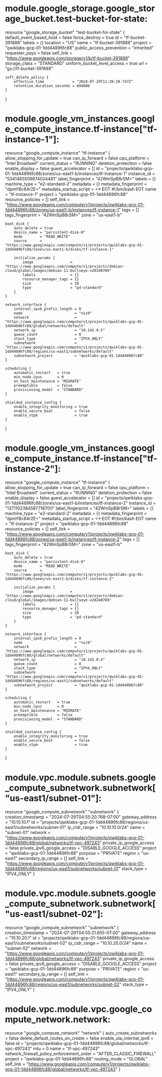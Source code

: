 # module.google_storage.google_storage_bucket.test-bucket-for-state:
resource "google_storage_bucket" "test-bucket-for-state" {
    default_event_based_hold    = false
    force_destroy               = true
    id                          = "tf-bucket-391888"
    labels                      = {}
    location                    = "US"
    name                        = "tf-bucket-391888"
    project                     = "qwiklabs-gcp-01-1dd44896fc88"
    public_access_prevention    = "inherited"
    requester_pays              = false
    self_link                   = "https://www.googleapis.com/storage/v1/b/tf-bucket-391888"
    storage_class               = "STANDARD"
    uniform_bucket_level_access = true
    url                         = "gs://tf-bucket-391888"

    soft_delete_policy {
        effective_time             = "2024-07-29T11:38:20.747Z"
        retention_duration_seconds = 604800
    }
}
# module.google_vm_instances.google_compute_instance.tf-instance["tf-instance-1"]:
resource "google_compute_instance" "tf-instance" {
    allow_stopping_for_update = true
    can_ip_forward            = false
    cpu_platform              = "Intel Broadwell"
    current_status            = "RUNNING"
    deletion_protection       = false
    enable_display            = false
    guest_accelerator         = []
    id                        = "projects/qwiklabs-gcp-01-1dd44896fc88/zones/us-east1-b/instances/tf-instance-1"
    instance_id               = "5341465509874024481"
    label_fingerprint         = "42WmSpB8rSM="
    labels                    = {}
    machine_type              = "e2-standard-2"
    metadata                  = {}
    metadata_fingerprint      = "dpmYBc84r2E="
    metadata_startup_script   = <<-EOT
        #!/bin/bash
    EOT
    name                      = "tf-instance-1"
    project                   = "qwiklabs-gcp-01-1dd44896fc88"
    resource_policies         = []
    self_link                 = "https://www.googleapis.com/compute/v1/projects/qwiklabs-gcp-01-1dd44896fc88/zones/us-east1-b/instances/tf-instance-1"
    tags                      = []
    tags_fingerprint          = "42WmSpB8rSM="
    zone                      = "us-east1-b"

    boot_disk {
        auto_delete = true
        device_name = "persistent-disk-0"
        mode        = "READ_WRITE"
        source      = "https://www.googleapis.com/compute/v1/projects/qwiklabs-gcp-01-1dd44896fc88/zones/us-east1-b/disks/tf-instance-1"

        initialize_params {
            image                 = "https://www.googleapis.com/compute/v1/projects/debian-cloud/global/images/debian-11-bullseye-v20240709"
            labels                = {}
            resource_manager_tags = {}
            size                  = 10
            type                  = "pd-standard"
        }
    }

    network_interface {
        internal_ipv6_prefix_length = 0
        name                        = "nic0"
        network                     = "https://www.googleapis.com/compute/v1/projects/qwiklabs-gcp-01-1dd44896fc88/global/networks/default"
        network_ip                  = "10.142.0.5"
        queue_count                 = 0
        stack_type                  = "IPV4_ONLY"
        subnetwork                  = "https://www.googleapis.com/compute/v1/projects/qwiklabs-gcp-01-1dd44896fc88/regions/us-east1/subnetworks/default"
        subnetwork_project          = "qwiklabs-gcp-01-1dd44896fc88"
    }

    scheduling {
        automatic_restart   = true
        min_node_cpus       = 0
        on_host_maintenance = "MIGRATE"
        preemptible         = false
        provisioning_model  = "STANDARD"
    }

    shielded_instance_config {
        enable_integrity_monitoring = true
        enable_secure_boot          = false
        enable_vtpm                 = true
    }
}

# module.google_vm_instances.google_compute_instance.tf-instance["tf-instance-2"]:
resource "google_compute_instance" "tf-instance" {
    allow_stopping_for_update = true
    can_ip_forward            = false
    cpu_platform              = "Intel Broadwell"
    current_status            = "RUNNING"
    deletion_protection       = false
    enable_display            = false
    guest_accelerator         = []
    id                        = "projects/qwiklabs-gcp-01-1dd44896fc88/zones/us-east1-b/instances/tf-instance-2"
    instance_id               = "1371102384587718700"
    label_fingerprint         = "42WmSpB8rSM="
    labels                    = {}
    machine_type              = "e2-standard-2"
    metadata                  = {}
    metadata_fingerprint      = "dpmYBc84r2E="
    metadata_startup_script   = <<-EOT
        #!/bin/bash
    EOT
    name                      = "tf-instance-2"
    project                   = "qwiklabs-gcp-01-1dd44896fc88"
    resource_policies         = []
    self_link                 = "https://www.googleapis.com/compute/v1/projects/qwiklabs-gcp-01-1dd44896fc88/zones/us-east1-b/instances/tf-instance-2"
    tags                      = []
    tags_fingerprint          = "42WmSpB8rSM="
    zone                      = "us-east1-b"

    boot_disk {
        auto_delete = true
        device_name = "persistent-disk-0"
        mode        = "READ_WRITE"
        source      = "https://www.googleapis.com/compute/v1/projects/qwiklabs-gcp-01-1dd44896fc88/zones/us-east1-b/disks/tf-instance-2"

        initialize_params {
            image                 = "https://www.googleapis.com/compute/v1/projects/debian-cloud/global/images/debian-11-bullseye-v20240709"
            labels                = {}
            resource_manager_tags = {}
            size                  = 10
            type                  = "pd-standard"
        }
    }

    network_interface {
        internal_ipv6_prefix_length = 0
        name                        = "nic0"
        network                     = "https://www.googleapis.com/compute/v1/projects/qwiklabs-gcp-01-1dd44896fc88/global/networks/default"
        network_ip                  = "10.142.0.4"
        queue_count                 = 0
        stack_type                  = "IPV4_ONLY"
        subnetwork                  = "https://www.googleapis.com/compute/v1/projects/qwiklabs-gcp-01-1dd44896fc88/regions/us-east1/subnetworks/default"
        subnetwork_project          = "qwiklabs-gcp-01-1dd44896fc88"
    }

    scheduling {
        automatic_restart   = true
        min_node_cpus       = 0
        on_host_maintenance = "MIGRATE"
        preemptible         = false
        provisioning_model  = "STANDARD"
    }

    shielded_instance_config {
        enable_integrity_monitoring = true
        enable_secure_boot          = false
        enable_vtpm                 = true
    }
}
# module.vpc.module.subnets.google_compute_subnetwork.subnetwork["us-east1/subnet-01"]:
resource "google_compute_subnetwork" "subnetwork" {
    creation_timestamp         = "2024-07-29T04:55:20.768-07:00"
    gateway_address            = "10.10.10.1"
    id                         = "projects/qwiklabs-gcp-01-1dd44896fc88/regions/us-east1/subnetworks/subnet-01"
    ip_cidr_range              = "10.10.10.0/24"
    name                       = "subnet-01"
    network                    = "https://www.googleapis.com/compute/v1/projects/qwiklabs-gcp-01-1dd44896fc88/global/networks/tf-vpc-497243"
    private_ip_google_access   = false
    private_ipv6_google_access = "DISABLE_GOOGLE_ACCESS"
    project                    = "qwiklabs-gcp-01-1dd44896fc88"
    purpose                    = "PRIVATE"
    region                     = "us-east1"
    secondary_ip_range         = []
    self_link                  = "https://www.googleapis.com/compute/v1/projects/qwiklabs-gcp-01-1dd44896fc88/regions/us-east1/subnetworks/subnet-01"
    stack_type                 = "IPV4_ONLY"
}

# module.vpc.module.subnets.google_compute_subnetwork.subnetwork["us-east1/subnet-02"]:
resource "google_compute_subnetwork" "subnetwork" {
    creation_timestamp         = "2024-07-29T04:55:21.655-07:00"
    gateway_address            = "10.10.20.1"
    id                         = "projects/qwiklabs-gcp-01-1dd44896fc88/regions/us-east1/subnetworks/subnet-02"
    ip_cidr_range              = "10.10.20.0/24"
    name                       = "subnet-02"
    network                    = "https://www.googleapis.com/compute/v1/projects/qwiklabs-gcp-01-1dd44896fc88/global/networks/tf-vpc-497243"
    private_ip_google_access   = false
    private_ipv6_google_access = "DISABLE_GOOGLE_ACCESS"
    project                    = "qwiklabs-gcp-01-1dd44896fc88"
    purpose                    = "PRIVATE"
    region                     = "us-east1"
    secondary_ip_range         = []
    self_link                  = "https://www.googleapis.com/compute/v1/projects/qwiklabs-gcp-01-1dd44896fc88/regions/us-east1/subnetworks/subnet-02"
    stack_type                 = "IPV4_ONLY"
}
# module.vpc.module.vpc.google_compute_network.network:
resource "google_compute_network" "network" {
    auto_create_subnetworks                   = false
    delete_default_routes_on_create           = false
    enable_ula_internal_ipv6                  = false
    id                                        = "projects/qwiklabs-gcp-01-1dd44896fc88/global/networks/tf-vpc-497243"
    mtu                                       = 0
    name                                      = "tf-vpc-497243"
    network_firewall_policy_enforcement_order = "AFTER_CLASSIC_FIREWALL"
    project                                   = "qwiklabs-gcp-01-1dd44896fc88"
    routing_mode                              = "GLOBAL"
    self_link                                 = "https://www.googleapis.com/compute/v1/projects/qwiklabs-gcp-01-1dd44896fc88/global/networks/tf-vpc-497243"
}
